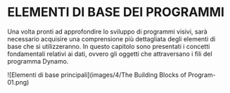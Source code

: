 

# ELEMENTI DI BASE DEI PROGRAMMI

Una volta pronti ad approfondire lo sviluppo di programmi visivi, sarà necessario acquisire una comprensione più dettagliata degli elementi di base che si utilizzeranno. In questo capitolo sono presentati i concetti fondamentali relativi ai dati, ovvero gli oggetti che attraversano i fili del programma Dynamo.

![Elementi di base principali](images/4/The Building Blocks of Program-01.png)

